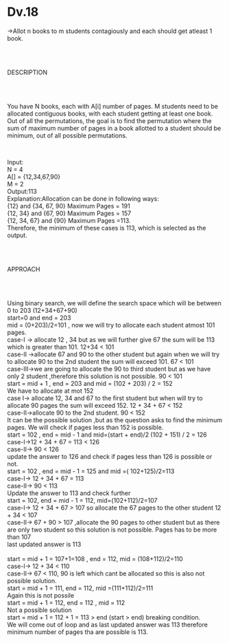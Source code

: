 # Dv.18
<p>->Allot n books to m students contagiously and each should get atleast 1 book.</p>
<br>
<br>
<p>DESCRIPTION</p>
<br><br>
<p>You have N books, each with A[i] number of pages. M students need to be allocated contiguous books, with each student getting at least one book.
Out of all the permutations, the goal is to find the permutation where the sum of maximum number of pages in a book allotted to a student should be minimum, out of all possible permutations.
</p>
<br>
<p>
Input:
<br>
N = 4
<br>
A[] = {12,34,67,90}
<br>
M = 2
<br>
Output:113
<br>
Explanation:Allocation can be done in 
following ways:
<br>
{12} and {34, 67, 90} Maximum Pages = 191
<br>
{12, 34} and {67, 90} Maximum Pages = 157
<br>
{12, 34, 67} and {90} Maximum Pages =113.
<br>
Therefore, the minimum of these cases is 113,
which is selected as the output.
<br>
</p>
<br><br>
<p>APPROACH</p>
<br><br>
<p>Using binary search, we will define the search space which will be between 0 to 203 (12+34+67+90)
<br> 
start=0 and end = 203
<br>
mid = (0+203)/2=101 , now we will try to allocate each student atmost 101 pages.
<br>
case-I -> allocate 12 , 34 but as we will further give 67 the sum will be 113 which is greater than 101. 12+34 < 101
<br>
case-II ->allocate 67 and 90 to the other student but again when we will try to allocate 90 to the 2nd student the sum will exceed 101. 67 < 101
<br>
case-III->we are going to allocate the 90 to third student but as we have only 2 student ,therefore this solution is not possible. 90 < 101
<br>
start = mid + 1 ,
end = 203 and 
mid = (102 + 203) / 2 = 152
<br>
We have to allocate at mot  152
<br>
case I-> allocate 12, 34 and 67 to the first student but when will try to allocate 90 pages the sum will exceed 152. 12 + 34 + 67 < 152
<br>
case-II->allocate 90 to the 2nd student. 90 < 152
<br>It can be the possible solution ,but as the question asks to find the minimum pages. We will check if pages less than 152 is possible.
<br>
start = 102 , end = mid - 1 and mid=(start + end)/2
(102 + 151) / 2 = 126 
<br>
case-I->12 + 34 + 67 = 113 < 126
<br>
case-II-> 90 < 126
<br>update the answer to 126 and check if pages less than 126 is possible or not.
<br>start = 102 , end = mid - 1 = 125 and mid =( 102+125)/2=113
<br>
case-I-> 12 + 34 + 67 = 113
<br>
case-II-> 90 < 113
<br>Update the answer to 113 and check further
<br>start = 102, end = mid - 1 = 112, mid=(102+112)/2=107
<br>
case-I-> 12 + 34 + 67 > 107 so allocate the 67 pages to the other student 12 + 34 < 107
<br>
case-II-> 67 + 90 > 107 ,allocate the 90 pages to other student but as there are only two student so this solution is not possible. Pages has to be more than 107
<br> last updated answer is 113
<br><br>
start = mid + 1 = 107+1=108 , end = 112, mid = (108+112)/2=110
<br>
case-I-> 12 + 34 < 110
<br>
case-II-> 67 < 110, 90 is left which cant be allocated so this is also not possible solution.
<br>
start = mid + 1 = 111, end = 112, mid =(111+112)/2=111
<br>
Again this is not possile
<br>
start = mid + 1 = 112, end = 112 , mid = 112
<br>
Not a possible solution
<br>
start = mid + 1 = 112 + 1 = 113 > end (start > end) breaking condition.
<br>
We will come out of loop and as last updated answer was 113 therefore minimum number of pages tha are possible is 113.
</p>

